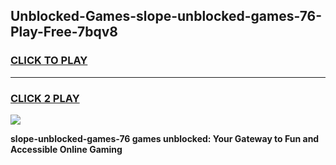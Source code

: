 
## Unblocked-Games-slope-unblocked-games-76-Play-Free-7bqv8
<h3>
<a href="https://premium76.site?title=slope-unblocked-games-76&ref=23A">CLICK TO PLAY</a></h3>
<hr>

<h3>
<a href="https://premium76.site?title=slope-unblocked-games-76&ref=23A">CLICK 2 PLAY</a>
  
</h3>

<a href="https://premium76.site?title=slope-unblocked-games-76&ref=23A"><img src="https://clearcache.store/games.png"></a>


**slope-unblocked-games-76 games unblocked: Your Gateway to Fun and Accessible Online Gaming**
